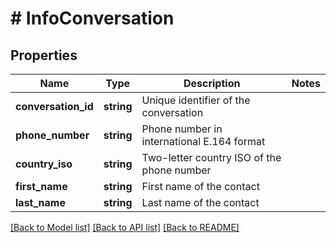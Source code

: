 # # InfoConversation

## Properties

Name | Type | Description | Notes
------------ | ------------- | ------------- | -------------
**conversation_id** | **string** | Unique identifier of the conversation |
**phone_number** | **string** | Phone number in international E.164 format |
**country_iso** | **string** | Two-letter country ISO of the phone number |
**first_name** | **string** | First name of the contact |
**last_name** | **string** | Last name of the contact |

[[Back to Model list]](../../README.md#models) [[Back to API list]](../../README.md#endpoints) [[Back to README]](../../README.md)
